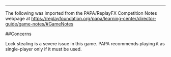 ***
The following was imported from the PAPA/ReplayFX Competition Notes webpage at https://replayfoundation.org/papa/learning-center/director-guide/game-notes/#GameNotes

##Concerns
            
Lock stealing is a severe issue in this game. PAPA recommends playing it as single-player only if it must be used.